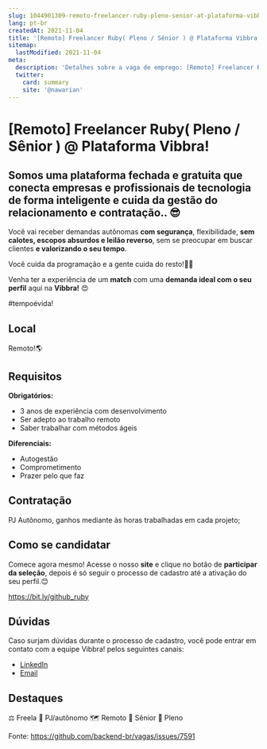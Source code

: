 ```yaml
---
slug: 1044901309-remoto-freelancer-ruby-pleno-senior-at-plataforma-vibbra
lang: pt-br
createdAt: 2021-11-04
title: '[Remoto] Freelancer Ruby( Pleno / Sênior ) @ Plataforma Vibbra! - Vaga de Emprego'
sitemap:
  lastModified: 2021-11-04
meta:
  description: 'Detalhes sobre a vaga de emprego: [Remoto] Freelancer Ruby( Pleno / Sênior ) @ Plataforma Vibbra!'
  twitter:
    card: summary
    site: '@nawarian'
---
```


# [Remoto] Freelancer Ruby( Pleno / Sênior ) @ Plataforma Vibbra!

## Somos uma **plataforma fechada e gratuita** que conecta empresas e profissionais de tecnologia de **forma inteligente e cuida da gestão do relacionamento e contratação**.. 😎

Você vai receber demandas autônomas **com segurança**, flexibilidade, **sem calotes, escopos absurdos e leilão reverso**, sem se preocupar em buscar clientes **e valorizando o seu tempo**.

Você cuida da programação e a gente cuida do resto!🤝😊

Venha ter a experiência de um **match** com uma **demanda ideal com o seu perfil** aqui na **Vibbra!** 😍

#tempoévida!

## Local

Remoto!🌎

## Requisitos

**Obrigatórios:**
- 3 anos de experiência com desenvolvimento
- Ser adepto ao trabalho remoto
- Saber trabalhar com métodos ágeis

**Diferenciais:**
- Autogestão
- Comprometimento
- Prazer pelo que faz

## Contratação

PJ Autônomo, ganhos mediante às horas trabalhadas em cada projeto;

## Como se candidatar

Comece agora mesmo! Acesse o nosso **site** e clique no botão de **participar da seleção**, depois é só seguir o processo de cadastro até a ativação do seu perfil.😊

https://bit.ly/github_ruby 

## Dúvidas

Caso surjam dúvidas durante o processo de cadastro, você pode entrar em contato com a equipe Vibbra! pelos seguintes canais:

- [LinkedIn](https://www.linkedin.com/in/marina-williamson-47ab85183/)
- [Email](marina.touro@vibbra.com.br)

## Destaques

⚖️ Freela
🤝 PJ/autônomo
🗺️ Remoto
👴 Sênior
👨 Pleno


Fonte: https://github.com/backend-br/vagas/issues/7591